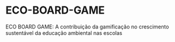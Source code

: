 # ECO-BOARD-GAME
ECO BOARD GAME: A contribuição da gamificação no crescimento sustentável da educação ambiental nas escolas

